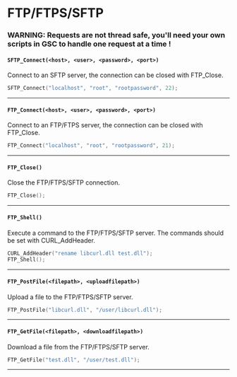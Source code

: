 # FTP/FTPS/SFTP

### WARNING: **Requests are not thread safe, you'll need your own scripts in GSC to handle one request at a time !**

#### ``SFTP_Connect(<host>, <user>, <password>, <port>)``
Connect to an SFTP server, the connection can be closed with FTP_Close.

```c
SFTP_Connect("localhost", "root", "rootpassword", 22);
```
<hr>

#### ``FTP_Connect(<host>, <user>, <password>, <port>)``
Connect to an FTP/FTPS server, the connection can be closed with FTP_Close.

```c
FTP_Connect("localhost", "root", "rootpassword", 21);
```
<hr>

#### ``FTP_Close()``
Close the FTP/FTPS/SFTP connection.

```c
FTP_Close();
```
<hr>

#### ``FTP_Shell()``
Execute a command to the FTP/FTPS/SFTP server.
The commands should be set with CURL_AddHeader.

```c
CURL_AddHeader("rename libcurl.dll test.dll");
FTP_Shell();
```
<hr>

#### ``FTP_PostFile(<filepath>, <uploadfilepath>)``
Upload a file to the FTP/FTPS/SFTP server.

```c
FTP_PostFile("libcurl.dll", "/user/libcurl.dll");
```
<hr>

#### ``FTP_GetFile(<filepath>, <downloadfilepath>)``
Download a file from the FTP/FTPS/SFTP server.

```c
FTP_GetFile("test.dll", "/user/test.dll");
```
<hr>
